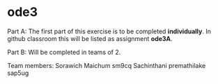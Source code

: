 # ode3
Part A:
The first part of this exercise is to be completed **individually**.  In github classroom this will be listed as assignment **ode3A**.

Part B: Will be completed in teams of 2.

Team members:
Sorawich Maichum sm9cq
Sachinthani premathilake sap5ug
